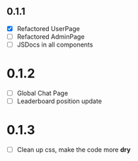 ## 0.1.1
- [x] Refactored UserPage
- [ ] Refactored AdminPage
- [ ] JSDocs in all components

# 0.1.2
- [ ] Global Chat Page
- [ ] Leaderboard position update

# 0.1.3
- [ ] Clean up css, make the code more **dry**
